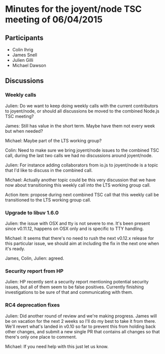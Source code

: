 # Minutes for the joyent/node TSC meeting of 06/04/2015

## Participants

* Colin Ihrig
* James Snell
* Julien Gilli
* Michael Dawson

## Discussions

### Weekly calls

Julien: Do we want to keep doing weekly calls with the current contributors to
joyent/node, or should all discussions be moved to the combined Node.js TSC
meeting?

James: Still has value in the short term. Maybe have them not every week but
when needed?

Michael: Maybe part of the LTS working group?

Colin: Need to make sure we bring joyent/node issues to the combined TSC call,
during the last two calls we had no discussions around joyent/node.

Julien: For instance adding collaborators from io.js to joyent/node is a topic
that I'd like to discuss in the combined call.

Michael: Actually another topic could be this very discussion that we have now
about transitioning this weekly call into the LTS working group call.

Action item: propose during next combined TSC call that this weekly call be
transitioned to the LTS working group call.

### Upgrade to libuv 1.6.0

Julien: the issue with OSX and tty is not severe to me. It's been present
since v0.11.12, happens on OSX only and is specific to TTY handling.

Michael: It seems that there's no need to rush the next v0.12.x release for
this particular issue, we should aim at including the fix in the next one when
it's ready.

James, Colin, Julien: agreed.

### Security report from HP

Julien: HP recently sent a security report mentioning potential security
issues, but all of them seem to be false positives. Currently finishing
investigations to be sure of that and communicating with them.

### RC4 deprecation fixes

Julien: Did another round of review and we're making progress. James will be
on vacation for the next 2 weeks so I'll do my best to take it from there.
We'll revert what's landed in v0.10 so far to prevent this from holding back
other changes, and submit a new single PR that contains all changes so that
there's only one place to comment.

Michael: If you need help with this just let us know.
